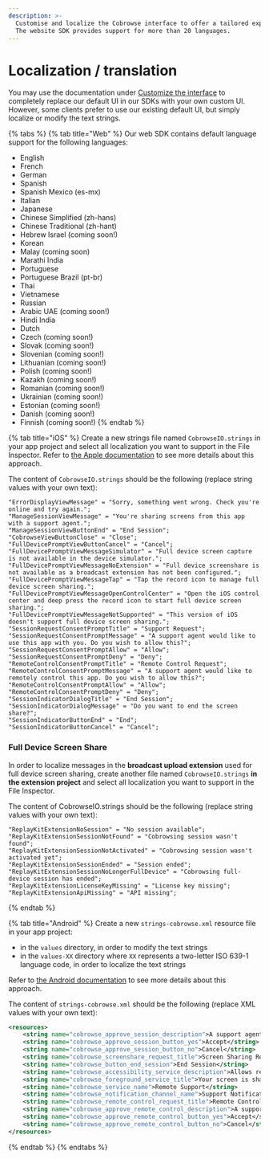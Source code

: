 ```yaml
---
description: >-
  Customise and localize the Cobrowse interface to offer a tailored experience.
  The website SDK provides support for more than 20 languages.
---
```


# Localization / translation

You may use the documentation under [Customize the interface](./) to completely replace our default UI in our SDKs with your own custom UI. However, some clients prefer to use our existing default UI, but simply localize or modify the text strings.

{% tabs %}
{% tab title="Web" %}
Our web SDK contains default language support for the following languages:

* English
* French
* German
* Spanish
* Spanish Mexico (es-mx)
* Italian
* Japanese
* Chinese Simplified (zh-hans)
* Chinese Traditional (zh-hant)
* Hebrew Israel (coming soon!)
* Korean
* Malay (coming soon)
* Marathi India
* Portuguese
* Portuguese Brazil (pt-br)
* Thai
* Vietnamese
* Russian
* Arabic UAE (coming soon!)
* Hindi India
* Dutch
* Czech (coming soon!)
* Slovak (coming soon!)
* Slovenian (coming soon!)
* Lithuanian (coming soon!)
* Polish (coming soon!)
* Kazakh (coming soon!)
* Romanian (coming soon!)
* Ukrainian (coming soon!)
* Estonian (coming soon!)
* Danish (coming soon!)
* Finnish (coming soon!)
{% endtab %}

{% tab title="iOS" %}
Create a new strings file named `CobrowseIO.strings` in your app project and select all localization you want to support in the File Inspector. Refer to [the Apple documentation](https://developer.apple.com/documentation/xcode/localization) to see more details about this approach.

The content of `CobrowseIO.strings` should be the following (replace string values with your own text):

```
"ErrorDisplayViewMessage" = "Sorry, something went wrong. Check you're online and try again.";
"ManageSessionViewMessage" = "You're sharing screens from this app with a support agent.";
"ManageSessionViewButtonEnd" = "End Session";
"CobrowseViewButtonClose" = "Close";
"FullDevicePromptViewButtonCancel" = "Cancel";
"FullDevicePromptViewMessageSimulator" = "Full device screen capture is not available in the device simulator.";
"FullDevicePromptViewMessageNoExtension" = "Full device screenshare is not available as a broadcast extension has not been configured.";
"FullDevicePromptViewMessageTap" = "Tap the record icon to manage full device screen sharing.";
"FullDevicePromptViewMessageOpenControlCenter" = "Open the iOS control center and deep press the record icon to start full device screen sharing.";
"FullDevicePromptViewMessageNotSupported" = "This version of iOS doesn't support full device screen sharing.";
"SessionRequestConsentPromptTitle" = "Support Request";
"SessionRequestConsentPromptMessage" = "A support agent would like to use this app with you. Do you wish to allow this?";
"SessionRequestConsentPromptAllow" = "Allow";
"SessionRequestConsentPromptDeny" = "Deny";
"RemoteControlConsentPromptTitle" = "Remote Control Request";
"RemoteControlConsentPromptMessage" = "A support agent would like to remotely control this app. Do you wish to allow this?";
"RemoteControlConsentPromptAllow" = "Allow";
"RemoteControlConsentPromptDeny" = "Deny";
"SessionIndicatorDialogTitle" = "End Session";
"SessionIndicatorDialogMessage" = "Do you want to end the screen share?";
"SessionIndicatorButtonEnd" = "End";
"SessionIndicatorButtonCancel" = "Cancel";
```

### Full Device Screen Share

In order to localize messages in the **broadcast upload extension** used for full device screen sharing, create another file named `CobrowseIO.strings` **in the extension project** and select all localization you want to support in the File Inspector.

The content of CobrowseIO.strings should be the following (replace string values with your own text):

```
"ReplayKitExtensionNoSession" = "No session available";
"ReplayKitExtensionSessionNotFound" = "Cobrowsing session wasn't found";
"ReplayKitExtensionSessionNotActivated" = "Cobrowsing session wasn't activated yet";
"ReplayKitExtensionSessionEnded" = "Session ended";
"ReplayKitExtensionSessionNoLongerFullDevice" = "Cobrowsing full-device session has ended";
"ReplayKitExtensionLicenseKeyMissing" = "License key missing";
"ReplayKitExtensionApiMissing" = "API missing";
```
{% endtab %}

{% tab title="Android" %}
Create a new `strings-cobrowse.xml` resource file in your app project:

* in the `values` directory, in order to modify the text strings
* in the `values-XX` directory where `XX` represents a two-letter ISO 639-1 language code, in order to localize the text strings

Refer to [the Android documentation](https://developer.android.com/guide/topics/resources/localization) to see more details about this approach.

The content of `strings-cobrowse.xml` should be the following (replace XML values with your own text):

```xml
<resources>
    <string name="cobrowse_approve_session_description">A support agent would like to use this app with you. Do you accept?</string>
    <string name="cobrowse_approve_session_button_yes">Accept</string>
    <string name="cobrowse_approve_session_button_no">Cancel</string>
    <string name="cobrowse_screenshare_request_title">Screen Sharing Request</string>
    <string name="cobrowse_button_end_session">End Session</string>
    <string name="cobrowse_accessibility_service_description">Allows remote support</string>
    <string name="cobrowse_foreground_service_title">Your screen is shared with a support agent</string>
    <string name="cobrowse_service_name">Remote Support</string>
    <string name="cobrowse_notification_channel_name">Support Notifications</string>
    <string name="cobrowse_remote_control_request_title">Remote Control Request</string>
    <string name="cobrowse_approve_remote_control_description">A support agent would like to control this app. Do you accept?</string>
    <string name="cobrowse_approve_remote_control_button_yes">Accept</string>
    <string name="cobrowse_approve_remote_control_button_no">Cancel</string>
</resources>
```
{% endtab %}
{% endtabs %}
